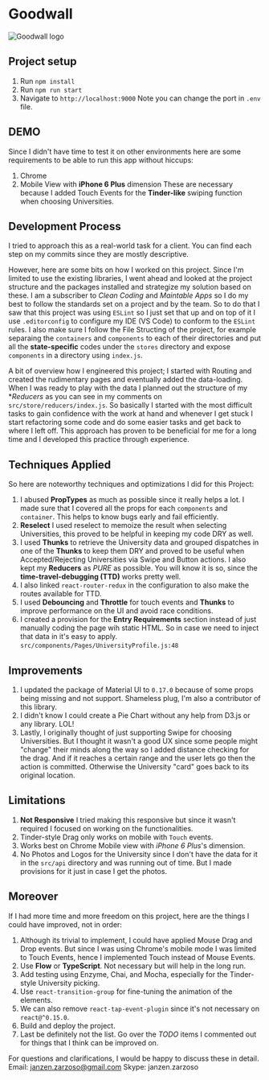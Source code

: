 # Goodwall
![Goodwall logo](https://www.goodwall.org/dist/images/favicons/mstile-70x70.png "Goodwall")

## Project setup
1. Run `npm install`
2. Run `npm run start`
3. Navigate to `http://localhost:9000`
Note you can change the port in `.env` file.

## DEMO
Since I didn't have time to test it on other environments here are some requirements to be able to run this app without hiccups:
1. Chrome
2. Mobile View with **iPhone 6 Plus** dimension
These are necessary because I added Touch Events for the **Tinder-like** swiping function when choosing Universities.

## Development Process
I tried to approach this as a real-world task for a client. You can find each step on my commits since they are mostly descriptive.

However, here are some bits on how I worked on this project. Since I'm limited to use the existing libraries, I went ahead and looked at the project structure and the packages installed and strategize my solution based on these. I am a subscriber to *Clean Coding* and *Maintable Apps* so I do my best to follow the standards set on a project and by the team. So to do that I saw that this project was using `ESLint` so I just set that up and on top of it I use `.editorconfig` to configure my IDE (VS Code) to conform to the `ESLint` rules. I also make sure I follow the File Structing of the project, for example separaing the `containers` and `components` to each of their directories and put all the **state-specific** codes under the `stores` directory and expose `components` in a directory using `index.js`.

A bit of overview how I engineered this project; I started with Routing and created the rudimentary pages and eventually added the data-loading. When I was ready to play with the data I planned out the structure of my **Reducers* as you can see in my comments on `src/store/reducers/index.js`. So basically I started with the most difficult tasks to gain confidence with the work at hand and whenever I get stuck I start refactoring some code and do some easier tasks and get back to where I left off. This approach has proven to be beneficial for me for a long time and I developed this practice through experience.

## Techniques Applied
So here are noteworthy techniques and optimizations I did for this Project:
1. I abused **PropTypes** as much as possible since it really helps a lot. I made sure that I covered all the props for each `components` and `container`. This helps to know bugs early and fail efficiently.
2. **Reselect** I used reselect to memoize the result when selecting Universities, this proved to be helpful in keeping my code DRY as well.
3. I used **Thunks** to retrieve the University data and grouped dispatches in one of the **Thunks** to keep them DRY and proved to be useful when Accepted/Rejecting Universities via Swipe and Button actions. I also kept my **Reducers** as *PURE* as possible. You will know it is so, since the **time-travel-debugging (TTD)** works pretty well.
4. I also linked `react-router-redux` in the configuration to also make the routes available for TTD.
5. I used **Debouncing** and **Throttle** for touch events and **Thunks** to improve performance on the UI and avoid race conditions.
6. I created a provision for the **Entry Requirements** section instead of just manually coding the page wih static HTML. So in case we need to inject that data in it's easy to apply. `src/components/Pages/UniversityProfile.js:48`

## Improvements
1. I updated the package of Material UI to `0.17.0` because of some props being missing and not support. Shameless plug, I'm also a contributor of this library.
2. I didn't know I could create a Pie Chart without any help from D3.js or any library. LOL!
3. Lastly, I originally thought of just supporting Swipe for choosing Universities. But I thought it wasn't a good UX since some people might "change" their minds along the way so I added distance checking for the drag. And if it reaches a certain range and the user lets go then the action is committed. Otherwise the University "card" goes back to its original location.

## Limitations
1. **Not Responsive** I tried making this responsive but since it wasn't required I focused on working on the functionalities.
2. Tinder-style Drag only works on mobile with `Touch` events.
3. Works best on Chrome Mobile view with *iPhone 6 Plus*'s dimension.
4. No Photos and Logos for the University since I don't have the data for it in the `src/api` directory and was running out of time. But I made provisions for it just in case I get the photos.

## Moreover
If I had more time and more freedom on this project, here are the things I could have improved, not in order:
1. Although its trivial to implement, I could have applied Mouse Drag and Drop events. But since I was using Chrome's mobile mode I was limited to Touch Events, hence I implemented Touch instead of Mouse Events.
2. Use **Flow** or **TypeScript**. Not necessary but will help in the long run.
3. Add testing using Enzyme, Chai, and Mocha, especially for the Tinder-style University picking.
4. Use `react-transition-group` for fine-tuning the animation of the elements.
5. We can also remove `react-tap-event-plugin` since it's not necessary on `react@^0.15.0`.
6. Build and deploy the project.
7. Last be definitely not the list. Go over the *TODO* items I commented out for things that I think can be improved on.

For questions and clarifications, I would be happy to discuss these in detail.
Email: janzen.zarzoso@gmail.com
Skype: janzen.zarzoso
